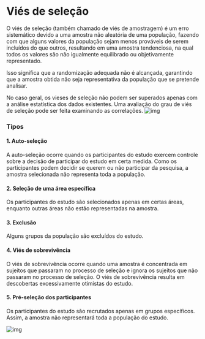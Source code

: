 
# Viés de seleção

O viés de seleção (também chamado de viés de amostragem) é um erro sistemático devido a uma amostra não aleatória de uma população, fazendo com que alguns valores da população sejam menos prováveis ​​de serem incluídos do que outros, resultando em uma amostra tendenciosa, na qual todos os valores são não igualmente equilibrado ou objetivamente representado.

Isso significa que a randomização adequada não é alcançada, garantindo que a amostra obtida não seja representativa da população que se pretende analisar.

No caso geral, os vieses de seleção não podem ser superados apenas com a análise estatística dos dados existentes. Uma avaliação do grau de viés de seleção pode ser feita examinando as correlações.
![img](https://www.researchgate.net/publication/342587109/figure/fig2/AS:908328137932808@1593573712754/Illustration-of-Sampling-Bias.ppm)

### Tipos

#### 1. Auto-seleção
A auto-seleção ocorre quando os participantes do estudo exercem controle sobre a decisão de participar do estudo em certa medida. Como os participantes podem decidir se querem ou não participar da pesquisa, a amostra selecionada não representa toda a população.

 

#### 2. Seleção de uma área específica
Os participantes do estudo são selecionados apenas em certas áreas, enquanto outras áreas não estão representadas na amostra.

 

#### 3. Exclusão
Alguns grupos da população são excluídos do estudo.

 

#### 4. Viés de sobrevivência
O viés de sobrevivência ocorre quando uma amostra é concentrada em sujeitos que passaram no processo de seleção e ignora os sujeitos que não passaram no processo de seleção. O viés de sobrevivência resulta em descobertas excessivamente otimistas do estudo.

 

#### 5. Pré-seleção dos participantes
Os participantes do estudo são recrutados apenas em grupos específicos. Assim, a amostra não representará toda a população do estudo.

![img](https://cdn.corporatefinanceinstitute.com/assets/sample-selection-bias3.png)